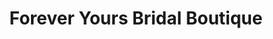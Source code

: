 ---
title: "Forever Yours Bridal Boutique"
url: /lynchburg/forever-yours-bridal-boutique/
shop: Kleidung
---